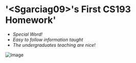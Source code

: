 # '**\<Sgarciag09\>'s First CS193 Homework**'

- _Special Word!_
- _Easy to follow information taught_
- _The undergraduates teaching are nice!_

![Image](https://computersciencedegreehub.com/wp-content/uploads/2016/02/what-is-coding-768x512.jpg)
